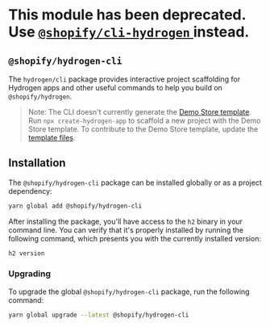 # This module has been deprecated. Use [`@shopify/cli-hydrogen` ](https://www.npmjs.com/package/@shopify/cli-hydrogen) instead.

## `@shopify/hydrogen-cli`

The `hydrogen/cli` package provides interactive project scaffolding for Hydrogen apps and other useful commands to help you build on `@shopify/hydrogen`.

> Note:
> The CLI doesn't currently generate the [Demo Store template](/custom-storefronts/hydrogen/getting-started). Run `npx create-hydrogen-app` to scaffold a new project with the Demo Store template. To contribute to the Demo Store template, update the [template files](https://github.com/Shopify/hydrogen/tree/main/examples/template-hydrogen-default).

## Installation

The `@shopify/hydrogen-cli` package can be installed globally or as a project dependency:

```bash
yarn global add @shopify/hydrogen-cli
```

After installing the package, you'll have access to the `h2` binary in your command line. You can verify that it's properly installed by running the following command, which presents you with the currently installed version:

```bash
h2 version
```

### Upgrading

To upgrade the global `@shopify/hydrogen-cli` package, run the following command:

```bash
yarn global upgrade --latest @shopify/hydrogen-cli
```
